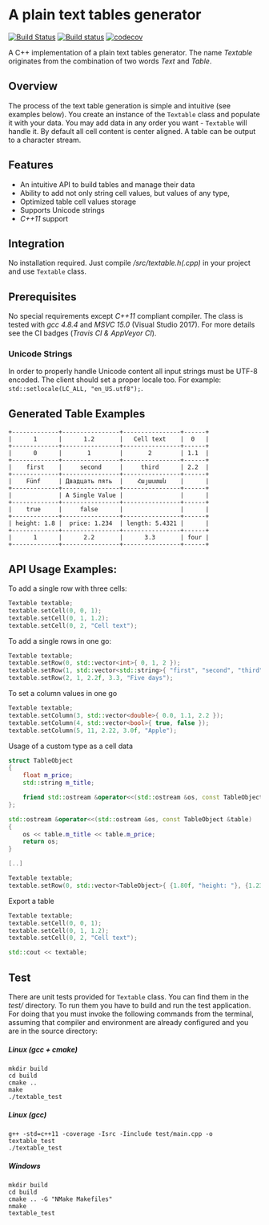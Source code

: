 # A plain text tables generator

[![Build Status](https://travis-ci.org/vahancho/textable.svg?branch=master)](https://travis-ci.org/vahancho/textable)
[![Build status](https://ci.appveyor.com/api/projects/status/dey9nhcsubmtaq0g?svg=true)](https://ci.appveyor.com/project/vahancho/textable)
[![codecov](https://codecov.io/gh/vahancho/textable/branch/master/graph/badge.svg)](https://codecov.io/gh/vahancho/textable)

A C++ implementation of a plain text tables generator. The name *Textable* originates from the combination of two words *Text* and *Table*.

## Overview

The process of the text table generation is simple and intuitive (see examples below). You create an instance of the `Textable` class and populate it with your data. You may add data in any order you want - `Textable` will handle it. By default all cell content is center aligned. A table can be output to a character stream.

## Features

- An intuitive API to build tables and manage their data
- Ability to add not only string cell values, but values of any type,
- Optimized table cell values storage
- Supports Unicode strings
- *C++11* support

## Integration

No installation required. Just compile */src/textable.h(.cpp)* in your project and use `Textable` class.

## Prerequisites

No special requirements except *C++11* compliant compiler. The class is tested with *gcc 4.8.4* and *MSVC 15.0* (Visual Studio 2017).
For more details see the CI badges (*Travis CI & AppVeyor CI*).

### Unicode Strings

In order to properly handle Unicode content all input strings must be UTF-8 encoded. The client should set a proper locale too. For example: `std::setlocale(LC_ALL, "en_US.utf8");`.

## Generated Table Examples

```
+-------------+----------------+----------------+------+
|      1      |      1.2       |   Cell text    |  0   |
+-------------+----------------+----------------+------+
|      0      |       1        |       2        | 1.1  |
+-------------+----------------+----------------+------+
|    first    |     second     |     third      | 2.2  |
+-------------+----------------+----------------+------+
|    Fünf     | Двадцать пять  |    Հայաստան    |      |
+-------------+----------------+----------------+------+
|             | A Single Value |                |      |
+-------------+----------------+----------------+------+
|    true     |     false      |                |      |
+-------------+----------------+----------------+------+
| height: 1.8 |  price: 1.234  | length: 5.4321 |      |
+-------------+----------------+----------------+------+
|      1      |      2.2       |      3.3       | four |
+-------------+----------------+----------------+------+
```

## API Usage Examples:

To add a single row with three cells:
```cpp
Textable textable;
textable.setCell(0, 0, 1);
textable.setCell(0, 1, 1.2);
textable.setCell(0, 2, "Cell text");
```

To add a single rows in one go:
```cpp
Textable textable;
textable.setRow(0, std::vector<int>{ 0, 1, 2 });
textable.setRow(1, std::vector<std::string>{ "first", "second", "third" });
textable.setRow(2, 1, 2.2f, 3.3, "Five days");
```

To set a column values in one go
```cpp
Textable textable;
textable.setColumn(3, std::vector<double>{ 0.0, 1.1, 2.2 });
textable.setColumn(4, std::vector<bool>{ true, false });
textable.setColumn(5, 11, 2.22, 3.0f, "Apple");
```

Usage of a custom type as a cell data
```cpp
struct TableObject
{
    float m_price;
    std::string m_title;

    friend std::ostream &operator<<(std::ostream &os, const TableObject &table);
};

std::ostream &operator<<(std::ostream &os, const TableObject &table)
{
    os << table.m_title << table.m_price;
    return os;
}

[..]

Textable textable;
textable.setRow(0, std::vector<TableObject>{ {1.80f, "height: "}, {1.234f, "price: "}, {5.4321f, "length: "} });
```

Export a table
```cpp
Textable textable;
textable.setCell(0, 0, 1);
textable.setCell(0, 1, 1.2);
textable.setCell(0, 2, "Cell text");

std::cout << textable;
```

## Test

There are unit tests provided for `Textable` class. You can find them in the *test/* directory.
To run them you have to build and run the test application. For doing that you must invoke the following
commands from the terminal, assuming that compiler and environment are already configured and you are in the source directory:

##### Linux (gcc + cmake)

```
mkdir build
cd build
cmake ..
make
./textable_test
```

##### Linux (gcc)

```
g++ -std=c++11 -coverage -Isrc -Iinclude test/main.cpp -o textable_test
./textable_test
```

##### Windows

```
mkdir build
cd build
cmake .. -G "NMake Makefiles"
nmake
textable_test
```
